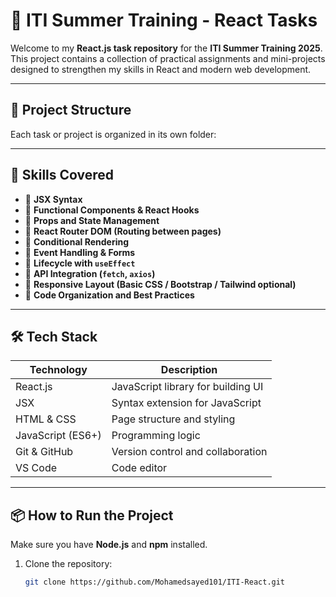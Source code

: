 # 🚀 ITI Summer Training - React Tasks

Welcome to my **React.js task repository** for the **ITI Summer Training 2025**.  
This project contains a collection of practical assignments and mini-projects designed to strengthen my skills in React and modern web development.

---

## 📁 Project Structure

Each task or project is organized in its own folder:


---

## 🧠 Skills Covered

- 🔹 **JSX Syntax**  
- 🔹 **Functional Components & React Hooks**
- 🔹 **Props and State Management**
- 🔹 **React Router DOM (Routing between pages)**
- 🔹 **Conditional Rendering**
- 🔹 **Event Handling & Forms**
- 🔹 **Lifecycle with `useEffect`**
- 🔹 **API Integration (`fetch`, `axios`)**
- 🔹 **Responsive Layout (Basic CSS / Bootstrap / Tailwind optional)**
- 🔹 **Code Organization and Best Practices**

---

## 🛠️ Tech Stack

| Technology     | Description                              |
|----------------|------------------------------------------|
| React.js       | JavaScript library for building UI       |
| JSX            | Syntax extension for JavaScript          |
| HTML & CSS     | Page structure and styling               |
| JavaScript (ES6+) | Programming logic                    |
| Git & GitHub   | Version control and collaboration        |
| VS Code        | Code editor                              |

---

## 📦 How to Run the Project

Make sure you have **Node.js** and **npm** installed.

1. Clone the repository:
   ```bash
   git clone https://github.com/Mohamedsayed101/ITI-React.git


